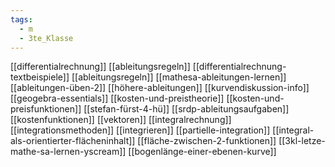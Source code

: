 ```yaml
---
tags:
  - m
  - 3te_Klasse
---
```

[[differentialrechnung]]
[[ableitungsregeln]]
[[differentialrechnung-textbeispiele]]
[[ableitungsregeln]]
[[mathesa-ableitungen-lernen]]
[[ableitungen-üben-2]]
[[höhere-ableitungen]]
[[kurvendiskussion-info]]
[[geogebra-essentials]]
[[kosten-und-preistheorie]]
[[kosten-und-preisfunktionen]]
[[stefan-fürst-4-hü]]
[[srdp-ableitungsaufgaben]]
[[kostenfunktionen]]
[[vektoren]]
[[integralrechnung]]
[[integrationsmethoden]]
[[integrieren]]
[[partielle-integration]]
[[integral-als-orientierter-flächeninhalt]]
[[fläche-zwischen-2-funktionen]]
[[3kl-letze-mathe-sa-lernen-yscream]]
[[bogenlänge-einer-ebenen-kurve]]